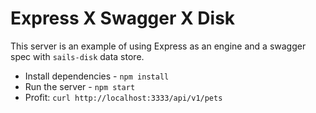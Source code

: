 # Express X Swagger X Disk

This server is an example of using Express as an engine and a swagger spec
with `sails-disk` data store.

* Install dependencies - `npm install`
* Run the server - `npm start`
* Profit:  `curl http://localhost:3333/api/v1/pets`
